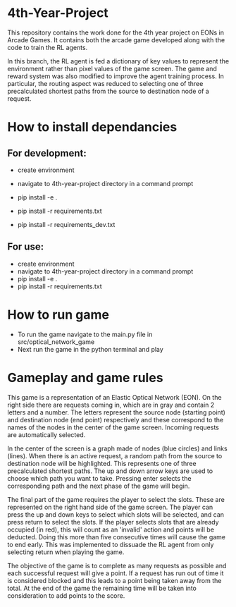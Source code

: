 # 4th-Year-Project

This repository contains the work done for the 4th year project on EONs in Arcade Games. It contains both the arcade game developed along with the code to train the RL agents.

In this branch, the RL agent is fed a dictionary of key values to represent the environment rather than pixel values of the game screen. The game and reward system was also modified to improve the agent training process. In particular, the routing aspect was reduced to selecting one of three precalculated shortest paths from the source to destination node of a request.


# How to install dependancies

## For development:

- create environment
- navigate to 4th-year-project directory in a command prompt

- pip install -e .
- pip install -r requirements.txt
- pip install -r requirements_dev.txt

## For use:

- create environment
- navigate to 4th-year-project directory in a command prompt
- pip install -e .
- pip install -r requirements.txt

# How to run game

- To run the game navigate to the main.py file in src/optical_network_game
- Next run the game in the python terminal and play

# Gameplay and game rules

This game is a representation of an Elastic Optical Network (EON). On the right side there are requests coming in, which are in gray and contain 2 letters and a number. The letters represent the source node (starting point) and destination node (end point) respectively and these correspond to the names of the nodes in the center of the game screen. Incoming requests are automatically selected.

In the center of the screen is a graph made of nodes (blue circles) and links (lines). When there is an active request, a random path from the source to destination node will be highlighted. This represents one of three precalculated shortest paths. The up and down arrow keys are used to choose which path you want to take. Pressing enter selects the corresponding path and the next phase of the game will begin.

The final part of the game requires the player to select the slots. These are represented on the right hand side of the game screen. The player can press the up and down keys to select which slots will be selected, and can press return to select the slots. If the player selects slots that are already occupied (in red), this will count as an 'invalid' action and points will be deducted. Doing this more than five consecutive times will cause the game to end early. This was implemented to dissuade the RL agent from only selecting return when playing the game.

The objective of the game is to complete as many requests as possible and each successful request will give a point. If a request has run out of time it is considered blocked and this leads to a point being taken away from the total. At the end of the game the remaining time will be taken into consideration to add points to the score.
